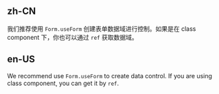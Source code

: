## zh-CN

我们推荐使用 `Form.useForm` 创建表单数据域进行控制。如果是在 class component 下，你也可以通过 `ref` 获取数据域。

## en-US

We recommend use `Form.useForm` to create data control. If you are using class component, you can get it by `ref`.
